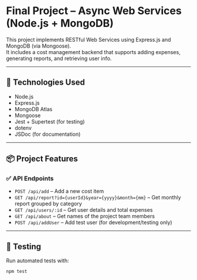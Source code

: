 # Final Project – Async Web Services (Node.js + MongoDB)

This project implements RESTful Web Services using Express.js and MongoDB (via Mongoose).  
It includes a cost management backend that supports adding expenses, generating reports, and retrieving user info.

---

## 🔧 Technologies Used

- Node.js
- Express.js
- MongoDB Atlas
- Mongoose
- Jest + Supertest (for testing)
- dotenv
- JSDoc (for documentation)

---

## 📦 Project Features

### ✅ API Endpoints

- `POST /api/add` – Add a new cost item  
- `GET /api/report?id={userId}&year={yyyy}&month={mm}` – Get monthly report grouped by category  
- `GET /api/users/:id` – Get user details and total expenses  
- `GET /api/about` – Get names of the project team members  
- `POST /api/addUser` – Add test user (for development/testing only)

---

## 🧪 Testing

Run automated tests with:

```bash
npm test
